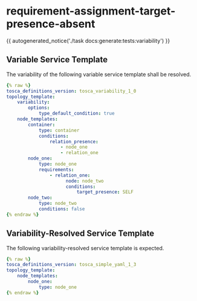 # requirement-assignment-target-presence-absent

{{ autogenerated_notice('./task docs:generate:tests:variability') }}


## Variable Service Template

The variability of the following variable service template shall be resolved.

```yaml linenums="1"
{% raw %}
tosca_definitions_version: tosca_variability_1_0
topology_template:
    variability:
        options:
            type_default_condition: true
    node_templates:
        container:
            type: container
            conditions:
                relation_presence:
                    - node_one
                    - relation_one
        node_one:
            type: node_one
            requirements:
                - relation_one:
                      node: node_two
                      conditions:
                          target_presence: SELF
        node_two:
            type: node_two
            conditions: false
{% endraw %}
```




## Variability-Resolved Service Template

The following variability-resolved service template is expected.

```yaml linenums="1"
{% raw %}
tosca_definitions_version: tosca_simple_yaml_1_3
topology_template:
    node_templates:
        node_one:
            type: node_one
{% endraw %}
```

